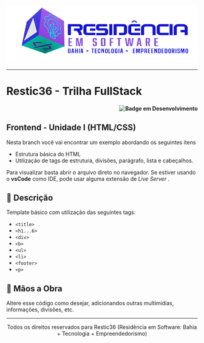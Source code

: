 ![alt text](src/images/logo-nav.png)

---

# Restic36 - Trilha FullStack

<h4 align="right">

![Badge em Desenvolvimento](http://img.shields.io/static/v1?label=VERSÃO&message=FINAL&color=GREEN&style=for-the-badge)
</h4>

## Frontend - Unidade I (HTML/CSS)

Nesta branch você vai encontrar um exemplo abordando os seguintes itens

- Estrutura básica do HTML
- Utilização de tags de estrutura, divisões, parágrafo, lista e cabeçalhos. 
  
Para visualizar basta abrir o arquivo direto no navegador. Se estiver usando o <b>vsCode</b> como IDE, pode usar alguma extensão de <em> Live Server </em>.

## :bookmark_tabs: Descrição

Template básico com utilização das seguintes tags:
- ```<title>```
- ```<h1...6>```
- ```<div>```
- ```<b>```
- ```<ul>```
- ```<li>```
- ```<footer>```
- ```<p>```

## :hammer: Mãos a Obra

Altere esse código como desejar, adicionandos outras multimídias, informações, divisões, etc.

---
<p align="center">
Todos os direitos reservados para Restic36 (Residência em Software: Bahia + Tecnologia + Empreendedorismo)
</p>